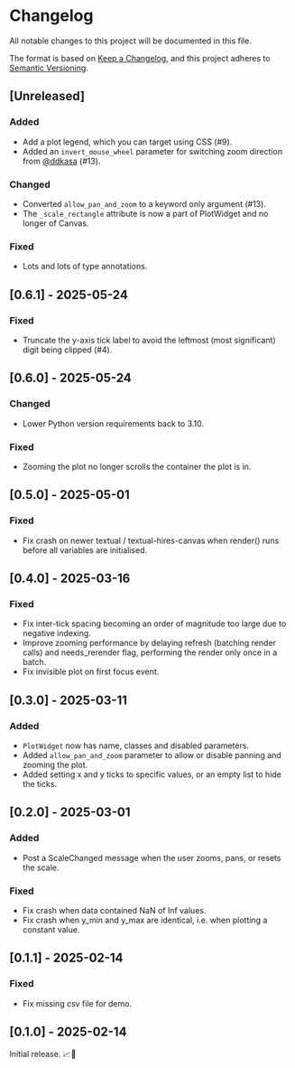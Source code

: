 # Changelog

All notable changes to this project will be documented in this file.

The format is based on [Keep a Changelog](https://keepachangelog.com/en/1.1.0/),
and this project adheres to [Semantic Versioning](https://semver.org/spec/v2.0.0.html).

## [Unreleased]

### Added

- Add a plot legend, which you can target using CSS (#9).
- Added an `invert_mouse_wheel` parameter for switching zoom direction from [@ddkasa](https://github.com/ddkasa) (#13).

### Changed

- Converted `allow_pan_and_zoom` to a keyword only argument (#13).
- The `_scale_rectangle` attribute is now a part of PlotWidget and no longer of Canvas.

### Fixed

- Lots and lots of type annotations.

## [0.6.1] - 2025-05-24

### Fixed

- Truncate the y-axis tick label to avoid the leftmost (most significant) digit being clipped (#4).

## [0.6.0] - 2025-05-24

### Changed

- Lower Python version requirements back to 3.10.

### Fixed

- Zooming the plot no longer scrolls the container the plot is in.

## [0.5.0] - 2025-05-01

### Fixed

- Fix crash on newer textual / textual-hires-canvas when render() runs before all variables are initialised.

## [0.4.0] - 2025-03-16

### Fixed

- Fix inter-tick spacing becoming an order of magnitude too large due to negative indexing.
- Improve zooming performance by delaying refresh (batching render calls) and
  needs_rerender flag, performing the render only once in a batch.
- Fix invisible plot on first focus event.

## [0.3.0] - 2025-03-11

### Added

- `PlotWidget` now has name, classes and disabled parameters.
- Added `allow_pan_and_zoom` parameter to allow or disable panning and zooming the plot.
- Added setting x and y ticks to specific values, or an empty list to hide the ticks.

## [0.2.0] - 2025-03-01

### Added

- Post a ScaleChanged message when the user zooms, pans, or resets the scale.

### Fixed

- Fix crash when data contained NaN of Inf values.
- Fix crash when y_min and y_max are identical, i.e. when plotting a constant value.

## [0.1.1] - 2025-02-14

### Fixed

- Fix missing csv file for demo.

## [0.1.0] - 2025-02-14

Initial release. 📈🎉
